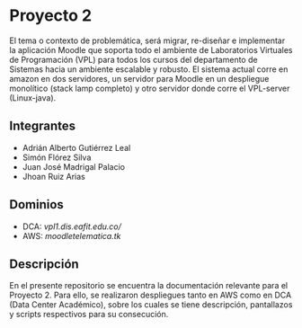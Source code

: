# Proyecto 2

El tema o contexto de problemática, será migrar, re-diseñar e implementar la aplicación
Moodle que soporta todo el ambiente de Laboratorios Virtuales de Programación (VPL) para
todos los cursos del departamento de Sistemas hacia un ambiente escalable y robusto. El
sistema actual corre en amazon en dos servidores, un servidor para Moodle en un
despliegue monolítico (stack lamp completo) y otro servidor donde corre el VPL-server
(Linux-java).

## Integrantes
- Adrián Alberto Gutiérrez Leal
- Simón Flórez Silva
- Juan José Madrigal Palacio
- Jhoan Ruiz Arias

## Dominios

- DCA: *vpl1.dis.eafit.edu.co/*
- AWS: *moodletelematica.tk*

## Descripción

En el presente repositorio se encuentra la documentación relevante para el Proyecto 2. Para ello, se realizaron despliegues tanto en AWS como en DCA (Data Center Académico), sobre los cuales se tiene descripción, pantallazos y scripts respectivos para su consecución.